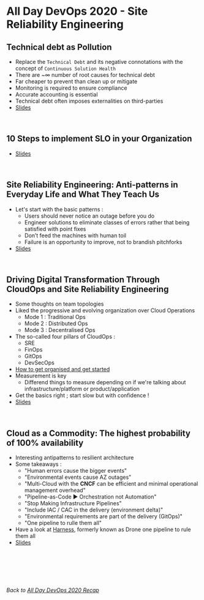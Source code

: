 # All Day DevOps 2020 - Site Reliability Engineering

## Technical debt as Pollution

* Replace the `Technical Debt` and its negative connotations with the concept of `Continuous Solution Health`
* There are ~∞ number of root causes for technical debt
* Far cheaper to prevent than clean up or mitigate
* Monitoring is required to ensure compliance
* Accurate accounting is essential
* Technical debt often imposes externalities on third-parties
* [Slides](assets/ADDO-Technical-Debt.pdf)

&nbsp;

## 10 Steps to implement SLO in your Organization

* [Slides](assets/ADDO_2020_SRE_final.pdf)

&nbsp;

## Site Reliability Engineering: Anti-patterns in Everyday Life and What They Teach Us

* Let's start with the basic patterns :
  * Users should never notice an outage before you do
  * Engineer solutions to eliminate classes of errors rather that being satisfied with point fixes
  * Don’t feed the machines with human toil
  * Failure is an opportunity to improve, not to brandish pitchforks
* [Slides](assets/ADDO-2020-SRE-Antipatterns-in-Everyday-Life.pdf)

&nbsp;

## Driving Digital Transformation Through CloudOps and Site Reliability Engineering

* Some thoughts on team topologies
* Liked the progressive and evolving organization over Cloud Operations
  * Mode 1 : Traditional Ops
  * Mode 2 : Distributed Ops
  * Mode 3 : Decentralised Ops
* The so-called four pillars of CloudOps :
  * SRE
  * FinOps
  * GitOps
  * DevSecOps
* [How to get organised and get started](https://cloud.google.com/blog/products/devops-sre/how-sre-teams-are-organized-and-how-to-get-started)
* Measurement is key
  * Differend things to measure depending on if we're talking about infrastructure/platform or product/application
* Get the basics right ; start slow but with confidence !
* [Slides](assets/ADDO_2020-Driving-Digital-Transformation-through-CloudOps-and-SRE.pdf)

&nbsp;

## Cloud as a Commodity: The highest probability of 100% availability

* Interesting antipatterns to resilient architecture
* Some takeaways :
  * "Human errors cause the bigger events"
  * "Environmental events cause AZ outages"
  * "Multi-Cloud with the **CNCF** can be efficient and minimal
operational management overhead"
  * "Pipeline-as-Code ► Orchestration not Automation"
  * "Stop Making Infrastructure Pipelines"
  * "Include IAC / CAC in the delivery (environment delta)"
  * "Environmental requirements are part of the delivery (GitOps)"
  * "One pipeline to rulle them all"
* Have a look at [Harness](https://harness.io/), formerly known as Drone
one pipeline to rule them all
* [Slides](assets/ADDO_2020_SRE_Cloud_as_a_Commodity.pdf)

&nbsp;

&nbsp;

&nbsp;

*Back to [All Day DevOps 2020 Recap](https://khurdz.github.io/addo-2020/)*
